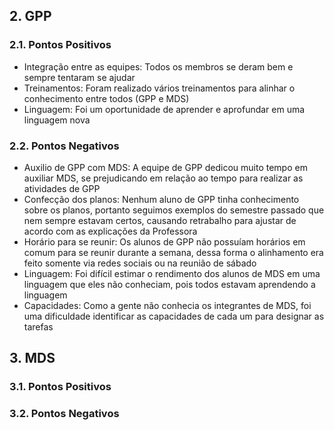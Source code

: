 ## 2. GPP
### 2.1. Pontos Positivos
* Integração entre as equipes: Todos os membros se deram bem e sempre tentaram se ajudar
* Treinamentos: Foram realizado vários treinamentos para alinhar o conhecimento entre todos (GPP e MDS)
* Linguagem: Foi um oportunidade de aprender e aprofundar em uma linguagem nova

### 2.2. Pontos Negativos
* Auxilio de GPP com MDS: A equipe de GPP dedicou muito tempo em auxiliar MDS, se prejudicando em relação ao tempo para realizar as atividades de GPP
* Confecção dos planos: Nenhum aluno de GPP tinha conhecimento sobre os planos, portanto seguimos exemplos do semestre passado que nem sempre estavam certos, causando retrabalho para ajustar de acordo com as explicações da Professora
* Horário para se reunir: Os alunos de GPP não possuíam horários em comum para se reunir durante a semana, dessa forma o alinhamento era feito somente via redes sociais ou na reunião de sábado
* Linguagem: Foi difícil estimar o rendimento dos alunos de MDS em uma linguagem que eles não conheciam, pois todos estavam aprendendo a linguagem
* Capacidades: Como a gente não conhecia os integrantes de MDS, foi uma dificuldade identificar as capacidades de cada um para designar as tarefas

## 3. MDS
### 3.1. Pontos Positivos
### 3.2. Pontos Negativos